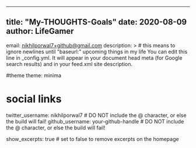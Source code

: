 
---
title: "My-THOUGHTS-Goals"
date: 2020-08-09
author: LifeGamer
---
email: nikhilporwal7+github@gmail.com
description: > # this means to ignore newlines until "baseurl:"
  upcoming things in my life
  You can edit this line in _config.yml. It will appear in your document head meta (for
  Google search results) and in your feed.xml site description.

#theme
theme: minima

# social links
twitter_username: nikhilporwal7 # DO NOT include the @ character, or else the build will fail!
github_username:  your-github-handle # DO NOT include the @ character, or else the build will fail!

show_excerpts: true # set to false to remove excerpts on the homepage
